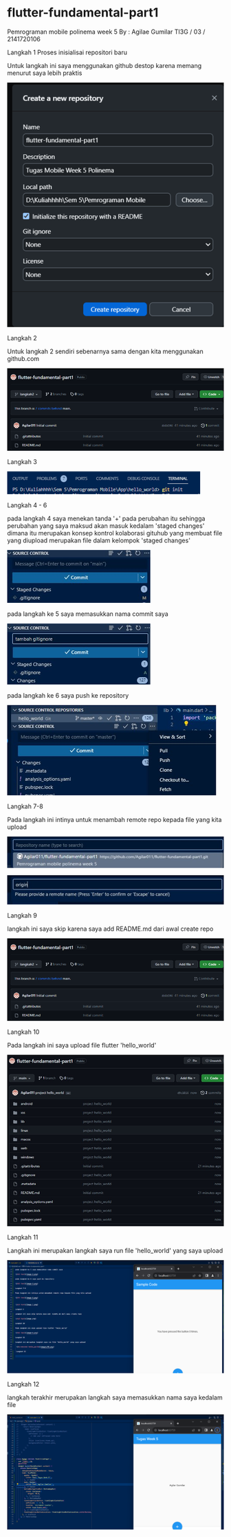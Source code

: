# flutter-fundamental-part1
 Pemrograman mobile polinema week 5
By : Agilae Gumilar TI3G / 03 / 2141720106

Langkah 1
Proses inisialisai repositori baru 

Untuk langkah ini saya menggunakan github destop karena memang menurut saya lebih praktis

![Alt text](<Screenshot 2023-09-30 195239.png>)

Langkah 2

Untuk langkah 2 sendiri sebenarnya sama dengan kita menggunakan github.com

![Alt text](image.png)

Langkah 3

![Alt text](<Screenshot 2023-09-30 200617.png>)

Langkah 4 - 6

pada langkah 4 saya menekan tanda '+' pada perubahan itu sehingga perubahan yang saya maksud akan masuk kedalam 'staged changes' dimana itu merupakan konsep kontrol kolaborasi gituhub yang membuat file yang diupload merupakan file dalam kelompok 'staged changes'

![Alt text](image-1.png)

pada langkah ke 5 saya memasukkan nama commit saya

![Alt text](image-2.png)

pada langkah ke 6 saya push ke repository

![Alt text](image-3.png)

Langkah 7-8

Pada langkah ini intinya untuk menambah remote repo kepada file yang kita upload

![Alt text](image-4.png)


![Alt text](image-5.png)

Langkah 9

langkah ini saya skip karena saya add  README.md dari awal create repo

![Alt text](image.png)

Langkah 10

Pada langkah ini saya upload file flutter 'hello_world'

![Alt text](image-6.png)

Langkah 11

Langkah ini merupakan langkah saya run file 'hello_world' yang saya upload


![Alt text](image-7.png)

 Langkah 12

 langkah terakhir merupakan langkah saya memasukkan nama saya kedalam file

  ![Screenshot hello_world](images/01.png)



